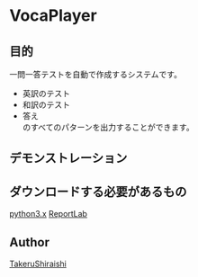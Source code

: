 VocaPlayer
====

## 目的

一問一答テストを自動で作成するシステムです。 
- 英訳のテスト 
- 和訳のテスト 
- 答え  
のすべてのパターンを出力することができます。

## デモンストレーション

## ダウンロードする必要があるもの
[python3.x](https://www.python.org/) 
[ReportLab](https://www.reportlab.com/)

## Author

[TakeruShiraishi](https://github.com/TakeruShiraishi)
